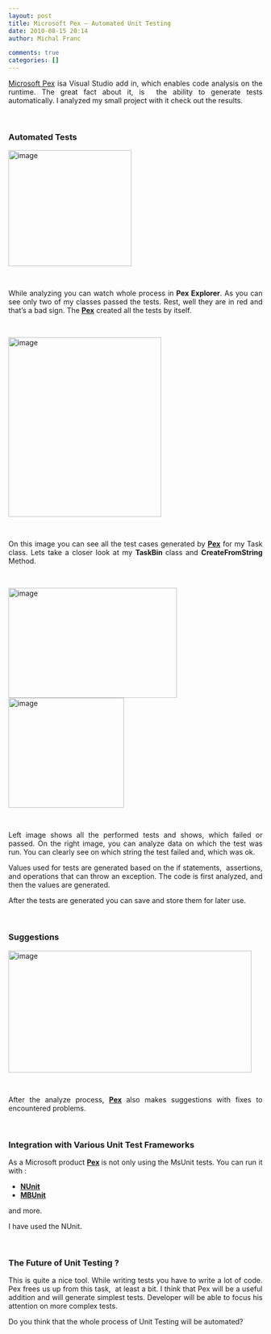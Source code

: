 ```yaml
---
layout: post
title: Microsoft Pex – Automated Unit Testing
date: 2010-08-15 20:14
author: Michal Franc

comments: true
categories: []
---
```

<p align="justify"><a href="http://research.microsoft.com/en-us/projects/pex/">Microsoft Pex</a> isa Visual Studio add in, which enables code analysis on the runtime. The great fact about it, is&#160; the ability to generate tests automatically. I analyzed my small project with it check out the results.</p>  <p align="justify">&#160;</p>  <h3 align="justify">Automated Tests</h3>  <p align="justify"><a href="http://lammichalfranc.files.wordpress.com/2010/08/image28.png"><img style="border-bottom:0;border-left:0;display:inline;border-top:0;border-right:0;" title="image" border="0" alt="image" src="http://lammichalfranc.files.wordpress.com/2010/08/image_thumb28.png" width="244" height="230" /></a> </p>  <p align="justify">&#160;</p>  <p align="justify">While analyzing you can watch whole process in <strong>Pex Explorer</strong>. As you can see only two of my classes passed the tests. Rest, well they are in red and that’s a bad sign. The <strong><a href="http://research.microsoft.com/en-us/projects/pex/">Pex</a></strong> created all the tests by itself.</p>  <p align="justify">&#160;</p>  <p align="justify"><a href="http://lammichalfranc.files.wordpress.com/2010/08/image29.png"><img style="border-bottom:0;border-left:0;display:inline;border-top:0;border-right:0;" title="image" border="0" alt="image" src="http://lammichalfranc.files.wordpress.com/2010/08/image_thumb29.png" width="303" height="356" /></a> </p>  <p align="justify">&#160;</p>  <p align="justify"></p>  <p align="justify">On this image you can see all the test cases generated by <strong><a href="http://research.microsoft.com/en-us/projects/pex/">Pex</a></strong> for my Task class. Lets take a closer look at my <strong>TaskBin </strong>class and <strong>CreateFromString </strong>Method.</p>  <p align="justify">&#160;</p>  <p align="justify"><a href="http://lammichalfranc.files.wordpress.com/2010/08/image30.png"><img style="border-bottom:0;border-left:0;display:inline;border-top:0;border-right:0;" title="image" border="0" alt="image" src="http://lammichalfranc.files.wordpress.com/2010/08/image_thumb30.png" width="334" height="218" /></a> <a href="http://lammichalfranc.files.wordpress.com/2010/08/image31.png"><img style="border-bottom:0;border-left:0;display:inline;border-top:0;border-right:0;" title="image" border="0" alt="image" src="http://lammichalfranc.files.wordpress.com/2010/08/image_thumb31.png" width="229" height="218" /></a> </p>  <p align="justify">&#160;</p>  <p align="justify">Left image shows all the performed tests and shows, which failed or passed. On the right image, you can analyze data on which the test was run. You can clearly see on which string the test failed and, which was ok.</p>  <p align="justify">Values used for tests are generated based on the if statements,&#160; assertions, and operations that can throw an exception. The code is first analyzed, and then the values are generated.</p>  <p align="justify">After the tests are generated you can save and store them for later use.</p>  <p align="justify">&#160;</p>  <h3 align="justify">Suggestions</h3>  <p align="justify"><a href="http://lammichalfranc.files.wordpress.com/2010/08/image32.png"><img style="border-bottom:0;border-left:0;display:inline;border-top:0;border-right:0;" title="image" border="0" alt="image" src="http://lammichalfranc.files.wordpress.com/2010/08/image_thumb32.png" width="482" height="242" /></a> </p>  <p align="justify">&#160;</p>  <p align="justify">After the analyze process, <strong><a href="http://research.microsoft.com/en-us/projects/pex/">Pex</a> </strong>also makes suggestions with fixes to encountered problems.</p>  <p align="justify">&#160;</p>  <h3 align="justify">Integration with Various Unit Test Frameworks</h3>  <p align="justify">As a Microsoft product <strong><a href="http://research.microsoft.com/en-us/projects/pex/">Pex</a> </strong>is not only using the MsUnit tests. You can run it with :</p>  <ul>   <li>     <div align="justify"><strong><a href="http://www.nunit.org/">NUnit</a></strong></div>   </li>    <li>     <div align="justify"><strong><a href="http://www.mbunit.com/Default.aspx">MBUnit</a></strong>&#160;</div>   </li> </ul>  <p align="justify">and more.</p>  <p align="justify">I have used the NUnit.</p>  <p align="justify">&#160;</p>  <h3 align="justify">The Future of Unit Testing ?</h3>  <p align="justify">This is quite a nice tool. While writing tests you have to write a lot of code. Pex frees us up from this task,&#160; at least a bit. I think that Pex will be a useful addition and will generate simplest tests. Developer will be able to focus his attention on more complex tests.</p>  <p align="justify">Do you think that the whole process of Unit Testing will be automated?    </p>
